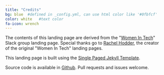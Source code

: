 ```yaml
---
title: "Credits"
bg: blue  #defined in _config.yml, can use html color like '#0fbfcf'
color: white   #text color
fa-icon: wrench
---
```


The contents of this landing page are derived from the "[Women In Tech](http://witchat.github.io/)" Slack group landing page. Special thanks go to [Rachel Hodder](https://twitter.com/zenparty), the creator of the original "Women In Tech" landing pages.

This landing page is built using the [Single Paged Jekyll Template](https://github.com/t413/SinglePaged).

Source code is available in [Github](https://github.com/saas-community). Pull requests and issues welcome.
